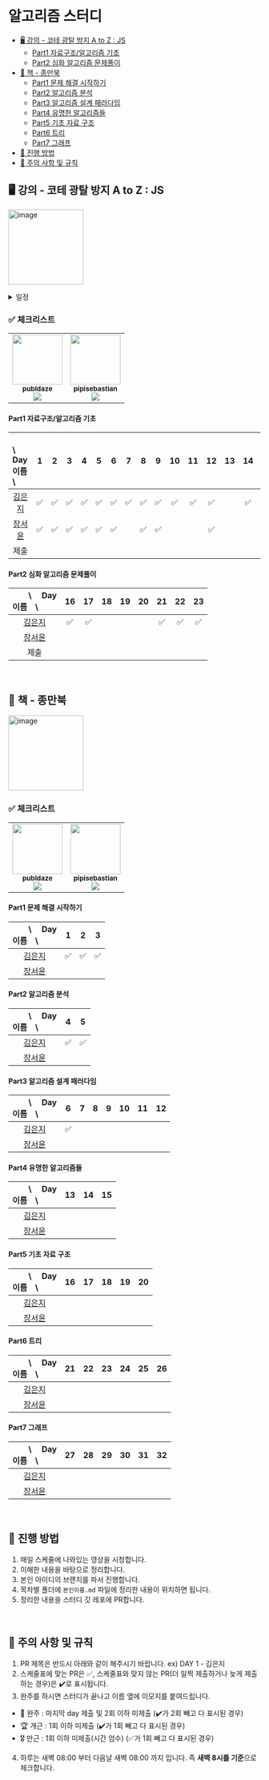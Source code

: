 # 알고리즘 스터디

- [🖥️ 강의 - 코테 광탈 방지 A to Z : JS](#️-강의---코테-광탈-방지-a-to-z--js)
  - [Part1 자료구조/알고리즘 기초](#part1-자료구조알고리즘-기초)
  - [Part2 심화 알고리즘 문제풀이](#part2-심화-알고리즘-문제풀이)
- [📖 책 - 종만북](#-책---종만북)
  - [Part1 문제 해결 시작하기](#part1-문제-해결-시작하기)
  - [Part2 알고리즘 분석](#part2-알고리즘-분석)
  - [Part3 알고리즘 설계 패러다임](#part3-알고리즘-설계-패러다임)
  - [Part4 유명한 알고리즘들](#part4-유명한-알고리즘들)
  - [Part5 기초 자료 구조](#part5-기초-자료-구조)
  - [Part6 트리](#part6-트리)
  - [Part7 그래프](#part7-그래프)
- [📌 진행 방법](#-진행-방법)
- [📌 주의 사항 및 규칙](#-주의-사항-및-규칙)

## 🖥️ 강의 - 코테 광탈 방지 A to Z : JS

[<img width="150" alt="image" src="https://github.com/pipisebastian/algorithm-study/assets/78250089/7c9ab0ec-1550-4ef7-96a4-3e552bd08589">](https://school.programmers.co.kr/learn/courses/13213/13213-%EC%BD%94%EB%94%A9%ED%85%8C%EC%8A%A4%ED%8A%B8-%EA%B4%91%ED%83%88-%EB%B0%A9%EC%A7%80-a-to-z-javascript)

<details>
<summary>일정</summary>
<div markdown="1">

> **1주차** (12 / 4 ~ 12 / 9)

| DAY 1 (월) | DAY 2 (화) | DAY 3 (수) | DAY 4 (목) | DAY 5 (금) | DAY 6 (토) |
| :--------: | :--------: | :--------: | :--------: | :--------: | :--------: |
|    ch1     |    ch2     |    ch3     |    ch4     |    ch5     |    ch6     |

> **2주차** (12 / 11 ~ 12 / 13)

| DAY 7 (월) | DAY 8 (화) | DAY 9 (수) |
| :--------: | :--------: | :--------: |
|    ch7     |    ch8     |    ch9     |

> **3주차** (12 / 27 ~ 1 / ?? )

| DAY 10 (월) | DAY 11 (화) | DAY 12 (수) |
| :---------: | :---------: | :---------: |
|    ch10     |    ch11     |    ch12     |

> **?**

| DAY 13 | DAY 14 | DAY 15 |
| :----: | :----: | :----: |
|  ch13  |  ch14  |  ch15  |

> **??**

| DAY 20 | DAY 21 | DAY 22 | DAY 23 |
| :----: | :----: | :----: | :----: |
|  ch20  |  ch21  |  ch22  |  ch23  |

</div>
</details>

### ✅ 체크리스트

<table><tr>
<td align="center">
  <img src="https://github.com/publdaze.png?v=4?s=100" width="100px;" alt=""/>
  <br />
  <sub>
    <b>publdaze</b>
    <br />
    <img src="https://us-central1-progress-markdown.cloudfunctions.net/progress/83"/>
  </sub>
  <br />
</td>
<td align="center">
  <img src="https://github.com/pipisebastian.png?v=4?s=100" width="100px;" alt=""/>
  <br />
  <sub>
    <b>pipisebastian</b>
    <br />
    <img src="https://us-central1-progress-markdown.cloudfunctions.net/progress/48"/>
  </sub>
  <br />
</td>
</tr></table>

#### Part1 자료구조/알고리즘 기초

| 　　\　 Day<br>이름　\                                      |  1  |  2  |  3  |  4  |  5  |  6  |  7  |  8  |  9  | 10  | 11  | 12  | 13  | 14  | 15  |
| :---------------------------------------------------------- | :-: | :-: | :-: | :-: | :-: | :-: | :-: | :-: | :-: | :-: | :-: | :-: | :-: | :-: | :-: |
| <center>[김은지](https://github.com/publdaze)</center>      | ✅  | ✅  | ✅  | ✅  | ✅  | ✅  | ✅  | ✅  | ✅  | ✅  | ✅  | ✅  |     | ✅  | ✅  |
| <center>[장서윤](https://github.com/pipisebastian)</center> | ✅  | ✅  | ✅  | ✅  | ✅  | ✅  |     | ✅  | ✅  |     |     | ✅  |
| <center>제출</center>                                       |

#### Part2 심화 알고리즘 문제풀이

| 　　\　 Day<br>이름　\                                      | 16  | 17  | 18  | 19  | 20  | 21  | 22  | 23  |
| :---------------------------------------------------------- | :-: | :-: | :-: | :-: | :-: | :-: | :-: | :-: |
| <center>[김은지](https://github.com/publdaze)</center>      | ✅  | ✅  |     |     |     | ✅  | ✅  | ✅  |
| <center>[장서윤](https://github.com/pipisebastian)</center> |
| <center>제출</center>                                       |

<br/>

## 📖 책 - 종만북

<img width="150" alt="image" src="https://github.com/pipisebastian/algorithm-study/assets/78250089/bdf5d130-56ab-46d0-b6e0-fcbb9c5d6387">

### ✅ 체크리스트

<table><tr>
<td align="center">
  <img src="https://github.com/publdaze.png?v=4?s=100" width="100px;" alt=""/>
  <br />
  <sub>
    <b>publdaze</b>
    <br />
    <img src="https://us-central1-progress-markdown.cloudfunctions.net/progress/19"/>
  </sub>
  <br />
</td>
<td align="center">
  <img src="https://github.com/pipisebastian.png?v=4?s=100" width="100px;" alt=""/>
  <br />
  <sub>
    <b>pipisebastian</b>
    <br />
    <img src="https://us-central1-progress-markdown.cloudfunctions.net/progress/0"/>
  </sub>
  <br />
</td>
</tr></table>

#### Part1 문제 해결 시작하기

| 　　\　 Day<br>이름　\                                      |  1  |  2  |  3  |
| :---------------------------------------------------------- | :-: | :-: | :-: |
| <center>[김은지](https://github.com/publdaze)</center>      | ✅  | ✅  | ✅  |
| <center>[장서윤](https://github.com/pipisebastian)</center> |

#### Part2 알고리즘 분석

| 　　\　 Day<br>이름　\                                      |  4  |  5  |
| :---------------------------------------------------------- | :-: | :-: |
| <center>[김은지](https://github.com/publdaze)</center>      | ✅  | ✅  |
| <center>[장서윤](https://github.com/pipisebastian)</center> |

#### Part3 알고리즘 설계 패러다임

| 　　\　 Day<br>이름　\                                      |  6  |  7  |  8  |  9  | 10  | 11  | 12  |
| :---------------------------------------------------------- | :-: | :-: | :-: | :-: | :-: | :-: | :-: |
| <center>[김은지](https://github.com/publdaze)</center>      | ✅  |
| <center>[장서윤](https://github.com/pipisebastian)</center> |

#### Part4 유명한 알고리즘들

| 　　\　 Day<br>이름　\                                      | 13  | 14  | 15  |
| :---------------------------------------------------------- | :-: | :-: | :-: |
| <center>[김은지](https://github.com/publdaze)</center>      |
| <center>[장서윤](https://github.com/pipisebastian)</center> |

#### Part5 기초 자료 구조

| 　　\　 Day<br>이름　\                                      | 16  | 17  | 18  | 19  | 20  |
| :---------------------------------------------------------- | :-: | :-: | :-: | :-: | :-: |
| <center>[김은지](https://github.com/publdaze)</center>      |
| <center>[장서윤](https://github.com/pipisebastian)</center> |

#### Part6 트리

| 　　\　 Day<br>이름　\                                      | 21  | 22  | 23  | 24  | 25  | 26  |
| :---------------------------------------------------------- | :-: | :-: | :-: | :-: | :-: | :-: |
| <center>[김은지](https://github.com/publdaze)</center>      |
| <center>[장서윤](https://github.com/pipisebastian)</center> |

#### Part7 그래프

| 　　\　 Day<br>이름　\                                      | 27  | 28  | 29  | 30  | 31  | 32  |
| :---------------------------------------------------------- | :-: | :-: | :-: | :-: | :-: | :-: |
| <center>[김은지](https://github.com/publdaze)</center>      |
| <center>[장서윤](https://github.com/pipisebastian)</center> |

<br/>

## 📌 진행 방법

1. 매일 스케줄에 나와있는 영상을 시청합니다.
2. 이해한 내용을 바탕으로 정리합니다.
3. 본인 아이디의 브랜치를 파서 진행합니다.
4. 목차별 폴더에 `본인이름.md` 파일에 정리한 내용이 위치하면 됩니다.
5. 정리한 내용을 스터디 깃 레포에 PR합니다.

<br/>

## 📌 주의 사항 및 규칙

1. PR 제목은 반드시 아래와 같이 해주시기 바랍니다.
   ex) DAY 1 - 김은지
2. 스케줄표에 맞는 PR은 ✅, 스케줄표와 맞지 않는 PR(더 일찍 제출하거나 늦게 제출하는 경우)은 ✔️로 표시됩니다.
3. 완주를 하시면 스터디가 끝나고 이름 옆에 이모지를 붙여드립니다.

- 👑 완주 : 마지막 day 제출 및 2회 이하 미제출 (✔️가 2회 빼고 다 표시된 경우)
- 🏆 개근 : 1회 이하 미제출 (✔️가 1회 빼고 다 표시된 경우)
- 🎖 만근 : 1회 이하 미제출(시간 엄수) (✅가 1회 빼고 다 표시된 경우)

4. 하루는 새벽 08:00 부터 다음날 새벽 08:00 까지 입니다. 즉 **새벽 8시를 기준**으로 체크합니다.
